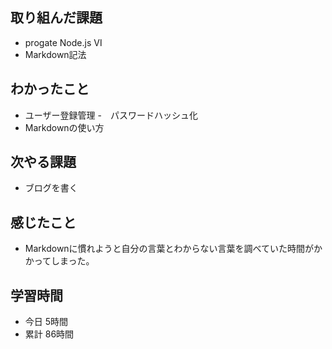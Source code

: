 ## 取り組んだ課題
- progate Node.js Ⅵ
- Markdown記法
## わかったこと
- ユーザー登録管理
-　パスワードハッシュ化
- Markdownの使い方
## 次やる課題
- ブログを書く
## 感じたこと
- Markdownに慣れようと自分の言葉とわからない言葉を調べていた時間がかかってしまった。
## 学習時間
- 今日 5時間
- 累計 86時間
